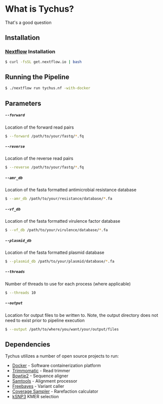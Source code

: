 # What is Tychus?
That's a good question

## Installation
### [Nextflow](http://www.nextflow.io/) Installation
```bash
$ curl -fsSL get.nextflow.io | bash 
```

## Running the Pipeline
```bash
$ ./nextflow run tychus.nf -with-docker
```

## Parameters

##### `--forward`
Location of the forward read pairs
```bash
$ --forward /path/to/your/fastq/*.fq
```

##### `--reverse`
Location of the reverse read pairs
```bash
$ --reverse /path/to/your/fastq/*.fq
```

##### `--amr_db`
Location of the fasta formatted antimicrobial resistance database
```bash
$ --amr_db /path/to/your/resistance/database/*.fa
```

##### `--vf_db`
Location of the fasta formatted virulence factor database
```bash
$ --vf_db /path/to/your/virulence/database/*.fa
```

##### `--plasmid_db`
Location of the fasta formatted plasmid database
```bash
$ --plasmid_db /path/to/your/plasmid/database/*.fa
```

##### `--threads`
Number of threads to use for each process (where applicable)
```bash
$ --threads 10
```

##### `--output`
Location for output files to be written to. Note, the output directory does not need to exist prior to pipeline execution
```bash
$ --output /path/to/where/you/want/your/output/files
```

## Dependencies

Tychus utilizes a number of open source projects to run:

* [Docker](https://www.docker.com/what-docker) - Software containerization platform
* [Trimmomatic](https://github.com/timflutre/trimmomatic) - Read trimmer
* [Bowtie2](https://github.com/BenLangmead/bowtie2) - Sequence aligner
* [Samtools](https://github.com/samtools/samtools) - Alignment processor
* [Freebayes](https://github.com/ekg/freebayes) - Variant caller
* [Coverage Sampler](https://github.com/cdeanj/coverage_sampler) - Rarefaction calculator
* [kSNP3](https://sourceforge.net/projects/ksnp/) KMER selection

